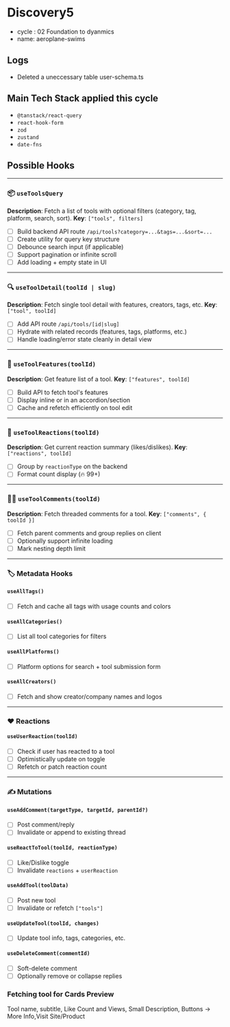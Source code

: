 # Discovery5

- cycle : 02 Foundation to dyanmics
- name: aeroplane-swims

## Logs

- Deleted a uneccessary table user-schema.ts

## Main Tech Stack applied this cycle

- `@tanstack/react-query`
- `react-hook-form`
- `zod`
- `zustand`
- `date-fns`

## Possible Hooks

---

### 📦 `useToolsQuery`

**Description**: Fetch a list of tools with optional filters (category, tag, platform, search, sort).
**Key**: `["tools", filters]`

- [ ] Build backend API route `/api/tools?category=...&tags=...&sort=...`
- [ ] Create utility for query key structure
- [ ] Debounce search input (if applicable)
- [ ] Support pagination or infinite scroll
- [ ] Add loading + empty state in UI

---

### 🔍 `useToolDetail(toolId | slug)`

**Description**: Fetch single tool detail with features, creators, tags, etc.
**Key**: `["tool", toolId]`

- [ ] Add API route `/api/tools/[id|slug]`
- [ ] Hydrate with related records (features, tags, platforms, etc.)
- [ ] Handle loading/error state cleanly in detail view

---

### 🧠 `useToolFeatures(toolId)`

**Description**: Get feature list of a tool.
**Key**: `["features", toolId]`

- [ ] Build API to fetch tool's features
- [ ] Display inline or in an accordion/section
- [ ] Cache and refetch efficiently on tool edit

---

### 🧩 `useToolReactions(toolId)`

**Description**: Get current reaction summary (likes/dislikes).
**Key**: `["reactions", toolId]`

- [ ] Group by `reactionType` on the backend
- [ ] Format count display (🔥 99+)

---

### 🧑‍💬 `useToolComments(toolId)`

**Description**: Fetch threaded comments for a tool.
**Key**: `["comments", { toolId }]`

- [ ] Fetch parent comments and group replies on client
- [ ] Optionally support infinite loading
- [ ] Mark nesting depth limit

---

### 🏷️ Metadata Hooks

#### `useAllTags()`

- [ ] Fetch and cache all tags with usage counts and colors

#### `useAllCategories()`

- [ ] List all tool categories for filters

#### `useAllPlatforms()`

- [ ] Platform options for search + tool submission form

#### `useAllCreators()`

- [ ] Fetch and show creator/company names and logos

---

### ❤️ Reactions

#### `useUserReaction(toolId)`

- [ ] Check if user has reacted to a tool
- [ ] Optimistically update on toggle
- [ ] Refetch or patch reaction count

---

### ✍️ Mutations

#### `useAddComment(targetType, targetId, parentId?)`

- [ ] Post comment/reply
- [ ] Invalidate or append to existing thread

#### `useReactToTool(toolId, reactionType)`

- [ ] Like/Dislike toggle
- [ ] Invalidate `reactions` + `userReaction`

#### `useAddTool(toolData)`

- [ ] Post new tool
- [ ] Invalidate or refetch `["tools"]`

#### `useUpdateTool(toolId, changes)`

- [ ] Update tool info, tags, categories, etc.

#### `useDeleteComment(commentId)`

- [ ] Soft-delete comment
- [ ] Optionally remove or collapse replies

### Fetching tool for Cards Preview

Tool name, subtitle, Like Count and Views, Small Description, Buttons -> More Info,Visit Site/Product
